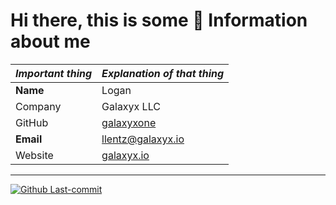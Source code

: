 # Hi there, this is some 🔑 Information about me 

| _Important thing_ | _Explanation of that thing_ |
| ----- | ----- |
| **Name** | Logan |
| Company | Galaxyx LLC |
| GitHub | [galaxyxone] |
| **Email** | llentz@galaxyx.io |
| Website | [galaxyx.io] |
-----

[![Github Last-commit](https://img.shields.io/github/last-commit/noryev/API-web-service?style=flat-square)](https://github.com/noryev)

[galaxyx.io]:(https://galaxyx.io)
[galaxyxone]:(https://github.com/galaxyxone)



